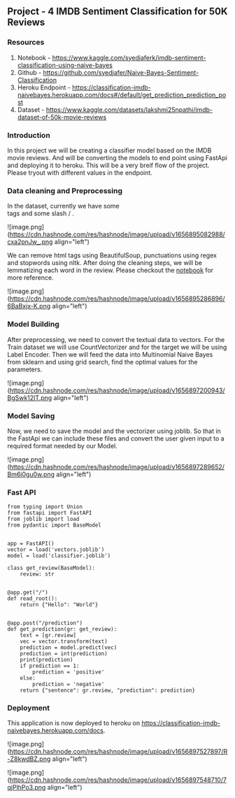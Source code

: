## Project - 4 IMDB Sentiment Classification for 50K Reviews

### Resources 
1. Notebook - https://www.kaggle.com/syedjaferk/imdb-sentiment-classification-using-naive-bayes
2. Github - https://github.com/syedjafer/Naive-Bayes-Sentiment-Classification
3. Heroku Endpoint - https://classification-imdb-naivebayes.herokuapp.com/docs#/default/get_prediction_prediction_post
4. Dataset - https://www.kaggle.com/datasets/lakshmi25npathi/imdb-dataset-of-50k-movie-reviews

### Introduction

In this project we will be creating a classifier model based on the IMDB movie reviews. And will be converting the models to end point using FastApi and deploying it to heroku. This will be a very breif flow of the project. Please tryout with different values in the endpoint. 

### Data cleaning and Preprocessing

In the dataset, currently we have some <br> tags and some slash / .

![image.png](https://cdn.hashnode.com/res/hashnode/image/upload/v1656895082988/cxa2pnJw_.png align="left")

We can remove html tags using BeautifulSoup, punctuations using regex and stopwords using nltk. After doing the cleaning steps, we will be lemmatizing each word in the review. 
Please checkout the [notebook](https://www.kaggle.com/code/syedjaferk/imdb-sentiment-classification-using-naive-bayes) for more reference. 

![image.png](https://cdn.hashnode.com/res/hashnode/image/upload/v1656895286896/6BaBxjx-K.png align="left")

### Model Building

After preprocessing, we need to convert the textual data to vectors. For the Train dataset we will use CountVectorizer and for the target we will be using Label Encoder. Then we will feed the data into Multinomial Naive Bayes from sklearn and using grid search, find the optimal values for the parameters. 


![image.png](https://cdn.hashnode.com/res/hashnode/image/upload/v1656897200943/BgSwk12IT.png align="left")

### Model Saving 

Now, we need to save the model and the vectorizer using joblib. So that in the FastApi we can include these files and convert the user given input to a required format needed by our Model. 


![image.png](https://cdn.hashnode.com/res/hashnode/image/upload/v1656897289652/Bm6j0gu0w.png align="left")

### Fast API 

```
from typing import Union
from fastapi import FastAPI
from joblib import load
from pydantic import BaseModel


app = FastAPI()
vector = load('vectors.joblib')
model = load('classifier.joblib')

class get_review(BaseModel):
    review: str


@app.get("/")
def read_root():
    return {"Hello": "World"}


@app.post("/prediction")
def get_prediction(gr: get_review):
    text = [gr.review]
    vec = vector.transform(text)
    prediction = model.predict(vec)
    prediction = int(prediction)
    print(prediction)
    if prediction == 1:
        prediction = 'positive'
    else:
        prediction = 'negative'
    return {"sentence": gr.review, "prediction": prediction}

```

### Deployment 

This application is now deployed to heroku on https://classification-imdb-naivebayes.herokuapp.com/docs. 


![image.png](https://cdn.hashnode.com/res/hashnode/image/upload/v1656897527897/R-Z8kwdBZ.png align="left")


![image.png](https://cdn.hashnode.com/res/hashnode/image/upload/v1656897548710/7qjPlhPo3.png align="left")


 
